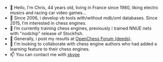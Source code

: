 - 👋 Hello, I'm Chris, 44 years old, living in France since 1980, liking electro musics and racing car video games...
- 👀 Since 2006, i develop vb tools with/without mdb/xml databases. Since 2015, I’m interested in chess engines.
- 🌱 I’m currently training chess engines, previously i trained NNUE nets with "nodchip" release of Stockfish.
- 🌱 Generally, i post my results at [OpenChess Forum (deeds)](https://www.open-chess.org/index.php).
- 💞️ I'm looking to collaborate with chess engine authors who had added a learning feature to their chess engines.
- 📫 You can contact me with [skype](https://join.skype.com/invite/f5b6uHeTYF2P)

<!---
chris13300/chris13300 is a ✨ special ✨ repository because its `README.md` (this file) appears on your GitHub profile.
You can click the Preview link to take a look at your changes.
--->
